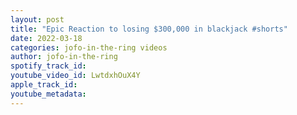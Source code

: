 ```yaml
---
layout: post
title: "Epic Reaction to losing $300,000 in blackjack #shorts"
date: 2022-03-18
categories: jofo-in-the-ring videos
author: jofo-in-the-ring
spotify_track_id: 
youtube_video_id: LwtdxhOuX4Y
apple_track_id: 
youtube_metadata: 
---
```

